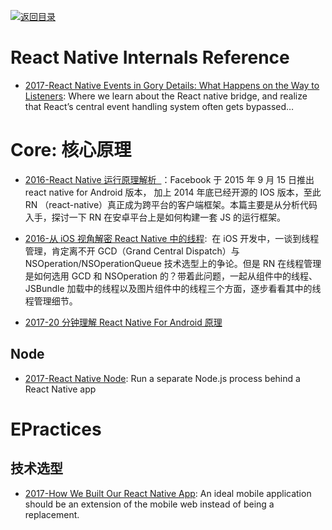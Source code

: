 [![返回目录](https://parg.co/UGo)](https://github.com/wxyyxc1992/Awesome-Links)

# React Native Internals Reference

* [2017-React Native Events in Gory Details: What Happens on the Way to Listeners](https://parg.co/UCD): Where we learn about the React native bridge, and realize that React’s central event handling system often gets bypassed…

# Core: 核心原理

* [2016-React Native 运行原理解析  ](http://blog.csdn.net/xiangzhihong8/article/details/52623852)：Facebook 于 2015 年 9 月 15 日推出 react native for Android 版本， 加上 2014 年底已经开源的 IOS 版本，至此 RN （react-native）真正成为跨平台的客户端框架。本篇主要是从分析代码入手，探讨一下 RN 在安卓平台上是如何构建一套 JS 的运行框架。

* [2016-从 iOS 视角解密 React Native 中的线程](http://mp.weixin.qq.com/s/5a83ubJtdg9oJP0lHXeRNA):  在 iOS 开发中，一谈到线程管理，肯定离不开 GCD（Grand Central Dispatch）与 NSOperation/NSOperationQueue 技术选型上的争论。但是 RN 在线程管理是如何选用 GCD 和 NSOperation 的？带着此问题，一起从组件中的线程、JSBundle 加载中的线程以及图片组件中的线程三个方面，逐步看看其中的线程管理细节。

- [2017-20 分钟理解 React Native For Android 原理](http://6me.us/nNgd)

## Node

* [2017-React Native Node](https://github.com/staltz/react-native-node): Run a separate Node.js process behind a React Native app

# EPractices

## 技术选型

* [2017-How We Built Our React Native App](https://parg.co/bDM): An ideal mobile application should be an extension of the mobile web instead of being a replacement.

